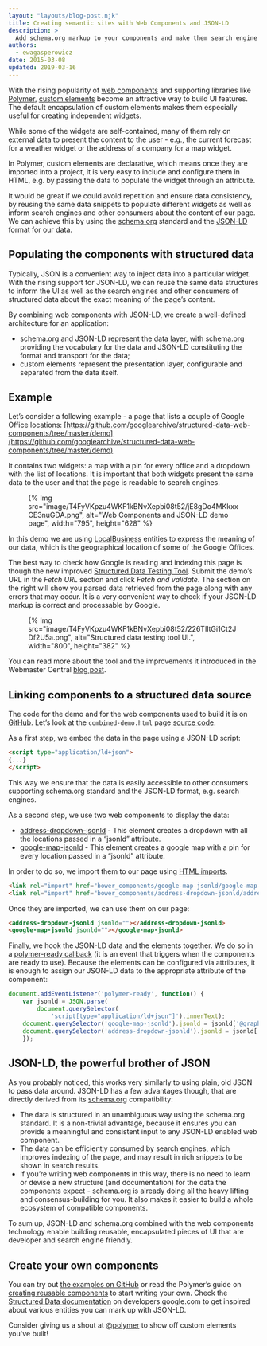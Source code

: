 ```yaml
---
layout: "layouts/blog-post.njk"
title: Creating semantic sites with Web Components and JSON-LD
description: >
  Add schema.org markup to your components and make them search engine friendly.
authors:
  - ewagasperowicz
date: 2015-03-08
updated: 2019-03-16
---
```



With the rising popularity of [web components](https://www.webcomponents.org/) and supporting libraries like [Polymer](https://www.polymer-project.org/), [custom elements](http://w3c.github.io/webcomponents/spec/custom/) become an attractive way to build UI features. The default encapsulation of custom elements makes them especially useful for creating independent widgets.

While some of the widgets are self-contained, many of them rely on external data to present the content to the user - e.g., the current forecast for a weather widget or the address of a company for a map widget.

In Polymer, custom elements are declarative, which means once they are imported into a project, it is very easy to include and configure them in HTML, e.g. by passing the data to populate the widget through an attribute.

It would be great if we could avoid repetition and ensure data consistency, by reusing the same data snippets to populate different widgets as well as inform search engines and other consumers about the content of our page. We can achieve this by using the [schema.org](https://schema.org/) standard and the [JSON-LD](https://www.w3.org/TR/json-ld/) format for our data.

## Populating the components with structured data

Typically, JSON is a convenient way to inject data into a particular widget. With the rising support for JSON-LD, we can reuse the same data structures to inform the UI as well as the search engines and other consumers of structured data about the exact meaning of the page’s content.

By combining web components with JSON-LD, we create a well-defined architecture for an application:

* schema.org and JSON-LD represent the data layer, with schema.org providing the vocabulary for the data and JSON-LD constituting the format and transport for the data;
* custom elements represent the presentation layer, configurable and separated from the data itself.

## Example

Let’s consider a following example - a page that lists a couple of Google Office locations:
[https://github.com/googlearchive/structured-data-web-components/tree/master/demo](https://github.com/googlearchive/structured-data-web-components/tree/master/demo)

It contains two widgets: a map with a pin for every office and a dropdown with the list of locations. It is important that both widgets present the same data to the user and that the page is readable to search engines.

<figure>
{% Img src="image/T4FyVKpzu4WKF1kBNvXepbi08t52/jE8gDo4MKkxxCE3nuGDA.png", alt="Web Components and JSON-LD demo page", width="795", height="628" %}
</figure>

In this demo we are using [LocalBusiness](https://developers.google.com/search/docs/appearance/structured-data/local-business) entities to express the meaning of our data, which is the geographical location of some of the Google Offices.

The best way to check how Google is reading and indexing this page is though the new improved [Structured Data Testing Tool](https://developers.google.com/search/docs/appearance/structured-data/). Submit the demo’s URL in the *Fetch URL* section and click *Fetch and validate*. The section on the right will show you parsed data retrieved from the page along with any errors that may occur. It is a very convenient way to check if your JSON-LD markup is correct and processable by Google.

<figure>
{% Img src="image/T4FyVKpzu4WKF1kBNvXepbi08t52/226TIltGi1Ct2JDf2U5a.png", alt="Structured data testing tool UI.", width="800", height="382" %}
</figure>

You can read more about the tool and the improvements it introduced in the Webmaster Central [blog post](https://webmasters.googleblog.com/2015/01/new-structured-data-testing-tool.html).

## Linking components to a structured data source

The code for the demo and for the web components used to build it is on [GitHub](https://github.com/googlearchive/structured-data-web-components). Let’s look at the `combined-demo.html` page [source code](https://github.com/googlearchive/structured-data-web-components/tree/master/demo).

As a first step, we embed the data in the page using a JSON-LD script:

```html
<script type="application/ld+json">
{...}
</script>
```

This way we ensure that the data is easily accessible to other consumers supporting schema.org standard and the JSON-LD format, e.g. search engines.

As a second step, we use two web components to display the data:

* [address-dropdown-jsonld](https://github.com/googlearchive/structured-data-web-components/tree/master/address-dropdown-jsonld) - This element creates a dropdown with all the locations passed in a “jsonld” attribute.
* [google-map-jsonld](https://github.com/googlearchive/structured-data-web-components/tree/master/google-map-jsonld) - This element creates a google map with a pin for every location passed in a “jsonld” attribute.

In order to do so, we import them to our page using [HTML imports](https://www.polymer-project.org/blog/2017-10-18-upcoming-changes).

```html
<link rel="import" href="bower_components/google-map-jsonld/google-map-jsonld.html">
<link rel="import" href="bower_components/address-dropdown-jsonld/address-dropdown-jsonld.html">
```

Once they are imported, we can use them on our page:

```html
<address-dropdown-jsonld jsonld=""></address-dropdown-jsonld>
<google-map-jsonld jsonld=""></google-map-jsonld>
```

Finally, we hook the JSON-LD data and the elements together. We do so in a [polymer-ready callback](https://docs-05-dot-polymer-project.appspot.com/0.5/docs/polymer/polymer.html) (it is an event that triggers when the components are ready to use). Because the elements can be configured via attributes, it is enough to assign our JSON-LD data to the appropriate attribute of the component:

```js
document.addEventListener('polymer-ready', function() {
    var jsonld = JSON.parse(
        document.querySelector(
            'script[type="application/ld+json"]').innerText);
    document.querySelector('google-map-jsonld').jsonld = jsonld['@graph'];
    document.querySelector('address-dropdown-jsonld').jsonld = jsonld['@graph'];
    });
```

## JSON-LD, the powerful brother of JSON

As you probably noticed, this works very similarly to using plain, old JSON to pass data around.  JSON-LD has a few advantages though, that are directly derived from its [schema.org](https://schema.org/) compatibility:

* The data is structured in an unambiguous way using the schema.org standard. It is a non-trivial advantage, because it ensures you can provide a meaningful and consistent input to any JSON-LD enabled web component.
* The data can be efficiently consumed by search engines, which improves indexing of the page, and may result in rich snippets to be shown in search results.
* If you’re writing web components in this way, there is no need to learn or devise a new structure (and documentation) for the data the components expect - schema.org is already doing all the heavy lifting and consensus-building for you. It also makes it easier to build a whole ecosystem of compatible components.

To sum up, JSON-LD and schema.org combined with the web components technology enable building reusable, encapsulated pieces of UI that are developer and search engine friendly.

## Create your own components

You can try out [the examples on GitHub](https://github.com/googlearchive/structured-data-web-components) or read the Polymer’s guide on [creating reusable components](https://polymer-library.polymer-project.org/1.0/docs/tools/reusable-elements) to start writing your own.
Check the [Structured Data documentation](https://developers.google.com/search/docs/appearance/structured-data/intro-structured-data) on developers.google.com to get inspired about various entities you can mark up with JSON-LD.

Consider giving us a shout at [@polymer](https://twitter.com/intent/follow?screen_name=polymer) to show off custom elements you've built!
